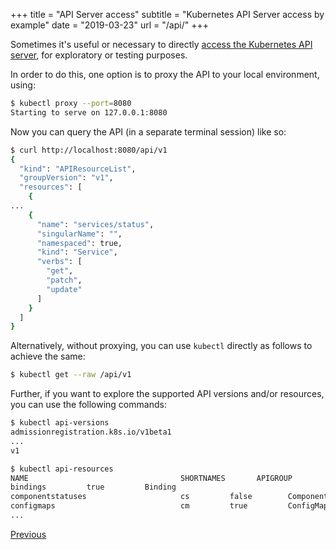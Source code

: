 +++
title = "API Server access"
subtitle = "Kubernetes API Server access by example"
date = "2019-03-23"
url = "/api/"
+++

Sometimes it's useful or necessary to directly [access the Kubernetes API server](https://kubernetes.io/docs/tasks/access-kubernetes-api/http-proxy-access-api/), for exploratory or testing purposes.

In order to do this, one option is to proxy the API to your local environment, using:

```bash
$ kubectl proxy --port=8080
Starting to serve on 127.0.0.1:8080

```

Now you can query the API (in a separate terminal session) like so:

```bash
$ curl http://localhost:8080/api/v1
{
  "kind": "APIResourceList",
  "groupVersion": "v1",
  "resources": [
    {
...
    {
      "name": "services/status",
      "singularName": "",
      "namespaced": true,
      "kind": "Service",
      "verbs": [
        "get",
        "patch",
        "update"
      ]
    }
  ]
}
```

Alternatively, without proxying, you can use `kubectl` directly as follows to achieve the same:

```bash
$ kubectl get --raw /api/v1
```

Further, if you want to explore the supported API versions and/or resources, you can use the following commands:

```bash
$ kubectl api-versions
admissionregistration.k8s.io/v1beta1
...
v1

$ kubectl api-resources
NAME                                  SHORTNAMES       APIGROUP         NAMESPACED   KIND
bindings         true         Binding
componentstatuses                     cs         false        ComponentStatus
configmaps                            cm         true         ConfigMap
...
```

[Previous](/nodes)
